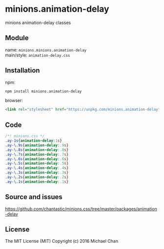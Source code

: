 # minions.animation-delay
minions animation-delay classes

## Module
name: `minions.minions.animation-delay`  
main/style: `animation-delay.css`  

## Installation
npm:
```bash
npm install minions.animation-delay
```

browser:
```html
<link rel="stylesheet" href="https://unpkg.com/minions.animation-delay" />
```

## Code
```css
/*! minions.css */
.ay-1s{animation-delay:1s}
.ay-\.9s{animation-delay:.9s}
.ay-\.8s{animation-delay:.8s}
.ay-\.7s{animation-delay:.7s}
.ay-\.6s{animation-delay:.6s}
.ay-\.5s{animation-delay:.5s}
.ay-\.4s{animation-delay:.4s}
.ay-\.3s{animation-delay:.3s}
.ay-\.2s{animation-delay:.2s}
.ay-\.1s{animation-delay:.1s}

```

## Source and issues

https://github.com/chantastic/minions.css/tree/master/packages/animation-delay

## License

The MIT License (MIT)
Copyright (c) 2016 Michael Chan